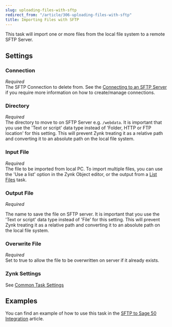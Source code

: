 ```yaml
---
slug: uploading-files-with-sftp
redirect_from: "/article/306-uploading-files-with-sftp"
title: Importing Files with SFTP
---
```

This task will import one or more files from the local file system to a remote SFTP Server.

## Settings
### Connection
_Required_  
The SFTP Connection to delete from.  See the [Connecting to an SFTP Server](connecting-to-an-sftp-server) if you require more information on how to create/manage connections.

### Directory
_Required_  
The directory to move to on SFTP Server e.g. `/webdata`.  It is important that you use the 'Text or script' data type instead of 'Folder, HTTP or FTP location' for this setting. This will prevent Zynk treating it as a relative path and converting it to an absolute path on the local file system.

### Input File
_Required_  
The file to be imported from local PC. To import multiple files, you can use the 'Use a list' option in the Zynk Object editor, or the output from a [List Files](list-files) task.

### Output File
_Required_  

The name to save the file on SFTP server.  It is important that you use the 'Text or script' data type instead of 'File' for this setting. This will prevent Zynk treating it as a relative path and converting it to an absolute path on the local file system. 

### Overwrite File
_Required_  
Set to true to allow the file to be overwritten on server if it already exists.

### Zynk Settings
See [Common Task Settings](common-task-settings)

## Examples
You can find an example of how to use this task in the [SFTP to Sage 50 Integration](sftp-to-sage-50-integration) article.